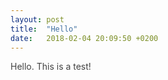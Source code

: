 ```yaml
---
layout: post
title:  "Hello"
date:   2018-02-04 20:09:50 +0200
---
```


<div style = 'color: #424242'> Hello. This is a test! </div>
